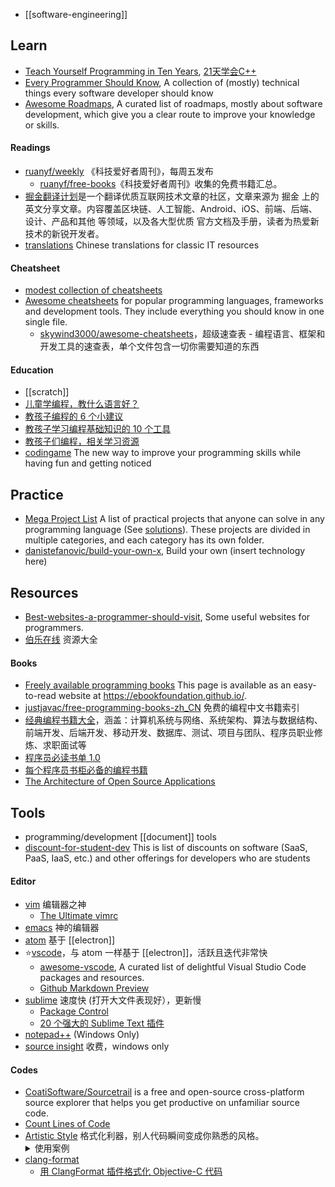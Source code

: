 - [[software-engineering]]



## Learn
- [Teach Yourself Programming in Ten Years](http://norvig.com/21-days.html), [21天学会C++](http://coolshell.cn/articles/2250.html)
- [Every Programmer Should Know](https://github.com/mtdvio/every-programmer-should-know), A collection of (mostly) technical things every software developer should know
- [Awesome Roadmaps](https://github.com/liuchong/awesome-roadmaps), A curated list of roadmaps, mostly about software development, which give you a clear route to improve your knowledge or skills.
#### Readings
- [ruanyf/weekly](https://github.com/ruanyf/weekly) 《科技爱好者周刊》，每周五发布
  - [ruanyf/free-books](https://github.com/ruanyf/free-books)《科技爱好者周刊》收集的免费书籍汇总。
- [掘金翻译计划](https://github.com/xitu/gold-miner)是一个翻译优质互联网技术文章的社区，文章来源为 掘金 上的英文分享文章。内容覆盖区块链、人工智能、Android、iOS、前端、后端、设计、产品和其他 等领域，以及各大型优质 官方文档及手册，读者为热爱新技术的新锐开发者。
- [translations](https://github.com/oldratlee/translations) Chinese translations for classic IT resources
#### Cheatsheet
- [modest collection of cheatsheets](https://devhints.io/) 
- [Awesome cheatsheets](https://github.com/LeCoupa/awesome-cheatsheets) for popular programming languages, frameworks and development tools. They include everything you should know in one single file.
  - [skywind3000/awesome-cheatsheets](https://github.com/skywind3000/awesome-cheatsheets)，超级速查表 - 编程语言、框架和开发工具的速查表，单个文件包含一切你需要知道的东西
#### Education
- [[scratch]]
- [儿童学编程，教什么语言好？](https://www.zhihu.com/question/19705160?wechatShare=1)
- [教孩子编程的 6 个小建议](http://blog.jobbole.com/95737/)
- [教孩子学习编程基础知识的 10 个工具](http://blog.jobbole.com/77291/)
- [教孩子们编程，相关学习资源](http://blog.jobbole.com/49786/)
- [codingame](https://www.codingame.com/start) The new way to improve your programming skills while having fun and getting noticed



## Practice
- [Mega Project List](https://github.com/karan/Projects) A list of practical projects that anyone can solve in any programming language (See [solutions](https://github.com/thekarangoel/Projects-Solutions)). These projects are divided in multiple categories, and each category has its own folder.
- [danistefanovic/build-your-own-x](https://github.com/danistefanovic/build-your-own-x), Build your own (insert technology here)



## Resources
- [Best-websites-a-programmer-should-visit](https://github.com/sdmg15/Best-websites-a-programmer-should-visit),  Some useful websites for programmers.
- [伯乐在线](https://github.com/jobbole) 资源大全

#### Books
- [Freely available programming books](https://github.com/EbookFoundation/free-programming-books) This page is available as an easy-to-read website at https://ebookfoundation.github.io/.
- [justjavac/free-programming-books-zh_CN](https://github.com/justjavac/free-programming-books-zh_CN) 免费的编程中文书籍索引
- [经典编程书籍大全](https://github.com/jobbole/awesome-programming-books)，涵盖：计算机系统与网络、系统架构、算法与数据结构、前端开发、后端开发、移动开发、数据库、测试、项目与团队、程序员职业修炼、求职面试等
- [程序员必读书单 1.0](http://lucida.me/blog/developer-reading-list/)
- [每个程序员书柜必备的编程书籍](https://mp.weixin.qq.com/s/ZMsVmkTqx9asr4-T8t6wvA)
- [The Architecture of Open Source Applications](http://aosabook.org/en/index.html)


## Tools
- programming/development [[document]] tools
- [discount-for-student-dev](https://github.com/AchoArnold/discount-for-student-dev) This is list of discounts on software (SaaS, PaaS, IaaS, etc.) and other offerings for developers who are students
#### Editor
- [vim](https://www.vim.org/) 编辑器之神
  - [The Ultimate vimrc](https://github.com/amix/vimrc)
- [emacs](https://www.gnu.org/software/emacs/) 神的编辑器
- [atom](https://github.com/doubility-sky/daydayup/wiki/atom-editor "GitHub 出品，好吧现在也是微软的了- -|||") 基于 [[electron]]
- :star:[vscode](https://code.visualstudio.com/ "微软出品")，与 atom 一样基于 [[electron]]，活跃且迭代非常快
  - [awesome-vscode](https://github.com/viatsko/awesome-vscode), A curated list of delightful Visual Studio Code packages and resources. 
  - [Github Markdown Preview](https://marketplace.visualstudio.com/items?itemName=bierner.github-markdown-preview)
- [sublime](http://www.sublimetext.com/) 速度快 (打开大文件表现好），更新慢
  - [Package Control](https://packagecontrol.io/installation)
  - [20 个强大的 Sublime Text 插件](https://www.oschina.net/translate/20-powerful-sublimetext-plugins)
- [notepad++](https://notepad-plus-plus.org/) (Windows Only)
- [source insight](http://www.sourceinsight.com/) 收费，windows only
#### Codes
- [CoatiSoftware/Sourcetrail](https://github.com/CoatiSoftware/Sourcetrail) is a free and open-source cross-platform source explorer that helps you get productive on unfamiliar source code.
- [Count Lines of Code](https://github.com/AlDanial/cloc)
- [Artistic Style](http://astyle.sourceforge.net/) 格式化利器，别人代码瞬间变成你熟悉的风格。<details> <summary> 使用案例 </summary>
  ```bash
  astyle \
  --mode=c \
  --style=kr \
  --indent=force-tab \
  --attach-namespaces \
  --attach-classes \
  --attach-inlines \
  --indent-switches \
  --indent-col1-comments \
  --pad-oper \
  --pad-header \
  --unpad-paren \
  --align-pointer=type \
  --fill-empty-lines \
  --add-brackets \
  --recursive \
  --suffix=none *.c *.cpp *.h *.hpp
  ```
  </details>
- [clang-format](http://clang.llvm.org/docs/ClangFormat.html)  
  - [用 ClangFormat 插件格式化 Objective-C 代码](http://phenmod.com/blog/2015/11/17/use-clangformat-to-format-objective-c-code/)
